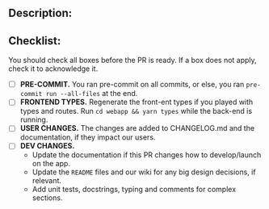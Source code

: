 ## Description:

## Checklist:

You should check all boxes before the PR is ready. If a box does not apply, check it to acknowledge
it.

* [ ] **PRE-COMMIT.** You ran pre-commit on all commits, or else, you
  ran `pre-commit run --all-files` at the end.
* [ ] **FRONTEND TYPES.** Regenerate the front-ent types if you played with types and routes.
  Run `cd webapp && yarn types` while the back-end is running.
* [ ] **USER CHANGES.** The changes are added to CHANGELOG.md and the documentation, if they impact
  our users.
* [ ] **DEV CHANGES.**
    * Update the documentation if this PR changes how to develop/launch on the app.
    * Update the `README` files and our wiki for any big design decisions, if relevant.
    * Add unit tests, docstrings, typing and comments for complex sections.
